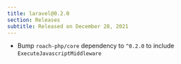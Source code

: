 ```yaml
---
title: laravel@0.2.0
section: Releases
subtitle: Released on December 28, 2021
---
```


- Bump `roach-php/core` dependency to `^0.2.0` to include `ExecuteJavascriptMiddleware`